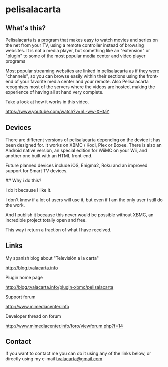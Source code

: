# pelisalacarta

## What's this?

Pelisalacarta is a program that makes easy to watch movies and series on the net from your TV, using a remote controller instead of browsing websites. It is not a media player, but something like an "extension" or "plugin" to some of the most popular media center and video player programs

Most popular streaming websites are linked in pelisalacarta as if they were "channels", so you can browse easily within their sections using the front-end of your favorite media center and your remote. Also Pelisalacarta recognises most of the servers where the videos are hosted, making the experience of having all at hand very complete. 

Take a look at how it works in this video.

https://www.youtube.com/watch?v=nL-ww-XHtaY

## Devices

There are different versions of pelisalacarta depending on the device it has been designed for. It works on XBMC / Kodi, Plex or Boxee. There is also an Android native version, an special edition for WiiMC on your Wii, and another one built with an HTML front-end.

Future planned devices include iOS, Enigma2, Roku and an improved support for Smart TV devices.

## Why i do this?

I do it because I like it. 

I don't know if a lot of users will use it, but even if I am the only user i still do the work.

And I publish it because this never would be possible without XBMC, an incredible project totally open and free. 

This way i return a fraction of what I have received. 

## Links

My spanish blog about "Televisión a la carta"

http://blog.tvalacarta.info

Plugin home page

http://blog.tvalacarta.info/plugin-xbmc/pelisalacarta

Support forum

http://www.mimediacenter.info

Developer thread on forum

http://www.mimediacenter.info/foro/viewforum.php?f=14

## Contact

If you want to contact me you can do it using any of the links below, or directly using my e-mail tvalacarta@gmail.com
